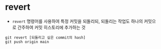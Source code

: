 # revert

- `revert` 명령어를 사용하여 특정 커밋을 되돌리되, 되돌리는 작업도 하나의 커밋으로 간주하여 커밋 히스토리에 추가하는 것

```
git revert [되돌리고 싶은 commit의 hash]
git push origin main
```





